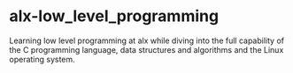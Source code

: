 # alx-low_level_programming
Learning low level programming at alx while diving into the full capability of the C programming language, data structures and algorithms and the Linux operating system.
